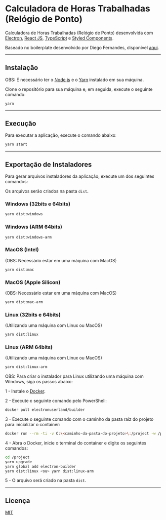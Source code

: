 # Calculadora de Horas Trabalhadas (Relógio de Ponto)

Calculadora de Horas Trabalhadas (Relógio de Ponto) desenvolvida com [Electron](https://www.electronjs.org), [React JS](https://pt-br.reactjs.org), [TypeScript](https://www.typescriptlang.org/pt/) e [Styled Components](https://styled-components.com).

Baseado no boilerplate desenvolvido por Diego Fernandes, disponível [aqui](https://github.com/diego3g/electron-typescript-react).

<hr>

## Instalação

OBS: É necessário ter o [Node.js](https://nodejs.org/pt-br/) e o [Yarn](https://yarnpkg.com) instalado em sua máquina.

Clone o repositório para sua máquina e, em seguida, execute o seguinte comando:

```bash
yarn
```

<hr>

## Execução

Para executar a aplicação, execute o comando abaixo:

```bash
yarn start
```

<hr>

## Exportação de Instaladores

Para gerar arquivos instaladores da aplicação, execute um dos seguintes comandos:

Os arquivos serão criados na pasta `dist`.

### Windows (32bits e 64bits)

```bash
yarn dist:windows
```

### Windows (ARM 64bits)

```bash
yarn dist:windows-arm
```

### MacOS (Intel)
(OBS: Necessário estar em uma máquina com MacOS)

```bash
yarn dist:mac
```

### MacOS (Apple Silicon)
(OBS: Necessário estar em uma máquina com MacOS)

```bash
yarn dist:mac-arm
```

### Linux (32bits e 64bits)
(Utilizando uma máquina com Linux ou MacOS)

```bash
yarn dist:linux
```

### Linux (ARM 64bits)
(Utilizando uma máquina com Linux ou MacOS)

```bash
yarn dist:linux-arm
```

OBS: Para criar o instalador para Linux utilizando uma máquina com Windows, siga os passos abaixo:

1 - Instale o [Docker](https://docs.docker.com/get-docker/).

2 - Execute o seguinte comando pelo PowerShell:

```bash
docker pull electronuserland/builder
```

3 - Execute o seguinte comando com o caminho da pasta raíz do projeto para inicializar o container:

```bash
docker run --rm -ti -v C:\<caminho-da-pasta-do-projeto>\:/project -w /project electronuserland/builder
```

4 - Abra o Docker, inicie o terminal do container e digite os seguintes comandos:

```bash
cd /project
yarn upgrade
yarn global add electron-builder
yarn dist:linux <ou> yarn dist:linux-arm
```

5 - O arquivo será criado na pasta `dist`.

<hr>

## Licença

[MIT](https://choosealicense.com/licenses/mit/)
